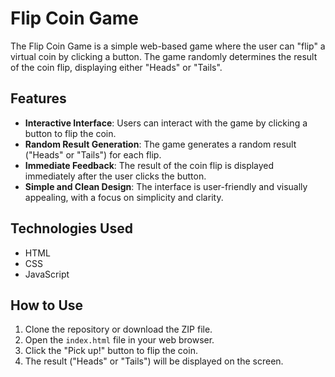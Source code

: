 # Flip Coin Game

The Flip Coin Game is a simple web-based game where the user can "flip" a virtual coin by clicking a button. The game randomly determines the result of the coin flip, displaying either "Heads" or "Tails".

## Features

- **Interactive Interface**: Users can interact with the game by clicking a button to flip the coin.
- **Random Result Generation**: The game generates a random result ("Heads" or "Tails") for each flip.
- **Immediate Feedback**: The result of the coin flip is displayed immediately after the user clicks the button.
- **Simple and Clean Design**: The interface is user-friendly and visually appealing, with a focus on simplicity and clarity.

## Technologies Used

- HTML
- CSS
- JavaScript

## How to Use

1. Clone the repository or download the ZIP file.
2. Open the `index.html` file in your web browser.
3. Click the "Pick up!" button to flip the coin.
4. The result ("Heads" or "Tails") will be displayed on the screen.

